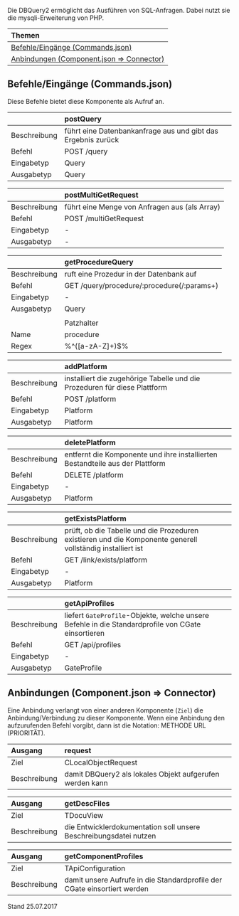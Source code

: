 <!--
  - @file de.md
  -
  - @license http://www.gnu.org/licenses/gpl-3.0.html GPL version 3
  -
  - @package OSTEPU (https://github.com/ostepu/ostepu-core)
  - @since 0.3.5
  -
  - @author Till Uhlig <till.uhlig@student.uni-halle.de>
  - @date 2015,2017
  -
 -->

Die DBQuery2 ermöglicht das Ausführen von SQL-Anfragen. Dabei nutzt sie die mysqli-Erweiterung von PHP.

| Themen |
| :- |
| [Befehle/Eingänge (Commands.json)](#eingaenge) |
| [Anbindungen (Component.json => Connector)](#anbindungen) |

## <a name='eingaenge'></a>Befehle/Eingänge (Commands.json)
Diese Befehle bietet diese Komponente als Aufruf an.

||postQuery|
| :----------- |:----- |
|Beschreibung| führt eine Datenbankanfrage aus und gibt das Ergebnis zurück|
|Befehl| POST /query|
|Eingabetyp| Query|
|Ausgabetyp| Query|

||postMultiGetRequest|
| :----------- |:----- |
|Beschreibung| führt eine Menge von Anfragen aus (als Array)|
|Befehl| POST /multiGetRequest|
|Eingabetyp| -|
|Ausgabetyp| -|

||getProcedureQuery|
| :----------- |:----- |
|Beschreibung| ruft eine Prozedur in der Datenbank auf|
|Befehl| GET /query/procedure/:procedure(/:params+)|
|Eingabetyp| -|
|Ausgabetyp| Query|
|||
||Patzhalter|
|Name|procedure|
|Regex|%^([a-zA-Z]+)$%|

||addPlatform|
| :----------- |:----- |
|Beschreibung| installiert die zugehörige Tabelle und die Prozeduren für diese Plattform|
|Befehl| POST /platform|
|Eingabetyp| Platform|
|Ausgabetyp| Platform|

||deletePlatform|
| :----------- |:----- |
|Beschreibung| entfernt die Komponente und ihre installierten Bestandteile aus der Plattform|
|Befehl| DELETE /platform|
|Eingabetyp| -|
|Ausgabetyp| Platform|

||getExistsPlatform|
| :----------- |:----- |
|Beschreibung| prüft, ob die Tabelle und die Prozeduren existieren und die Komponente generell vollständig installiert ist|
|Befehl| GET /link/exists/platform|
|Eingabetyp| -|
|Ausgabetyp| Platform|

||getApiProfiles|
| :----------- |:----- |
|Beschreibung| liefert `GateProfile`-Objekte, welche unsere Befehle in die Standardprofile von CGate einsortieren|
|Befehl| GET /api/profiles|
|Eingabetyp| -|
|Ausgabetyp| GateProfile|


## <a name='anbindungen'></a>Anbindungen (Component.json => Connector)
Eine Anbindung verlangt von einer anderen Komponente (`Ziel`) die Anbindung/Verbindung zu dieser Komponente.
Wenn eine Anbindung den aufzurufenden Befehl vorgibt, dann ist die Notation: METHODE URL (PRIORITÄT).

|Ausgang|request|
| :----------- |:----- |
|Ziel| CLocalObjectRequest|
|Beschreibung| damit DBQuery2 als lokales Objekt aufgerufen werden kann|

|Ausgang|getDescFiles|
| :----------- |:----- |
|Ziel| TDocuView|
|Beschreibung| die Entwicklerdokumentation soll unsere Beschreibungsdatei nutzen|

|Ausgang|getComponentProfiles|
| :----------- |:----- |
|Ziel| TApiConfiguration|
|Beschreibung| damit unsere Aufrufe in die Standardprofile der CGate einsortiert werden|


Stand 25.07.2017
